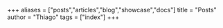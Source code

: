 +++
aliases = ["posts","articles","blog","showcase","docs"]
title = "Posts"
author = "Thiago"
tags = ["index"]
+++